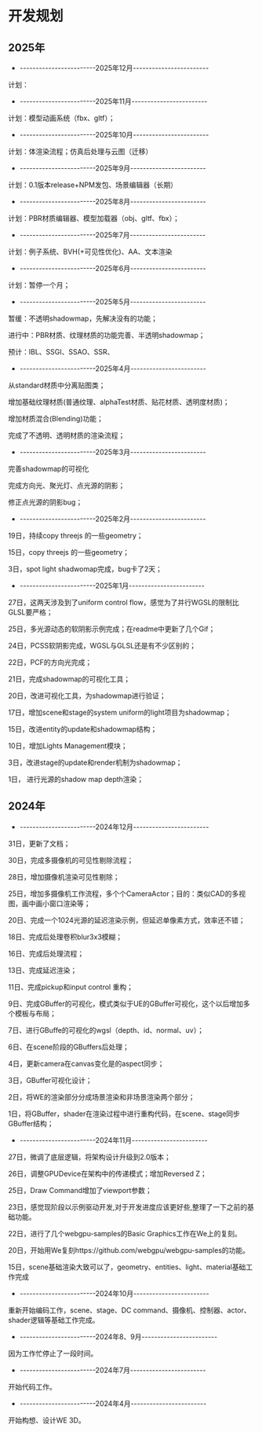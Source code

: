# 开发规划

## 2025年

* ------------------------2025年12月------------------------

计划：

* ------------------------2025年11月------------------------

计划：模型动画系统（fbx、gltf）；

* ------------------------2025年10月------------------------

计划：体渲染流程；仿真后处理与云图（迁移）

* ------------------------2025年9月------------------------

计划：0.1版本release+NPM发包、场景编辑器（长期）

* ------------------------2025年8月------------------------

计划：PBR材质编辑器、模型加载器（obj、gltf、fbx）；

* ------------------------2025年7月------------------------

计划：例子系统、BVH(+可见性优化)、AA、文本渲染

* ------------------------2025年6月------------------------

计划：暂停一个月；

* ------------------------2025年5月------------------------

暂缓：不透明shadowmap，先解决没有的功能；

进行中：PBR材质、纹理材质的功能完善、半透明shadowmap；

预计：IBL、SSGI、SSAO、SSR、

* ------------------------2025年4月------------------------

从standard材质中分离贴图类；

增加基础纹理材质(普通纹理、alphaTest材质、贴花材质、透明度材质)；

增加材质混合(Blending)功能；

完成了不透明、透明材质的渲染流程；

* ------------------------2025年3月------------------------

完善shadowmap的可视化

完成方向光、聚光灯、点光源的阴影；

修正点光源的阴影bug；

* ------------------------2025年2月------------------------

19日，持续copy threejs 的一些geometry；

15日，copy threejs 的一些geometry；

3日，spot light shadwomap完成，bug卡了2天；

* ------------------------2025年1月------------------------

27日，这两天涉及到了uniform control flow，感觉为了并行WGSL的限制比GLSL要严格；

25日，多光源动态的软阴影示例完成；在readme中更新了几个Gif；

24日，PCSS软阴影完成，WGSL与GLSL还是有不少区别的；

22日，PCF的方向光完成；

21日，完成shadowmap的可视化工具；

20日，改进可视化工具，为shadowmap进行验证；

17日，增加scene和stage的system uniform的light项目为shadowmap；

15日，改进entity的update和shadowmap结构；

10日，增加Lights Management模块；

3日，改进stage的update和render机制为shadowmap；

1日， 进行光源的shadow map depth渲染；

## 2024年

* ------------------------2024年12月------------------------

31日，更新了文档；

30日，完成多摄像机的可见性剔除流程；

28日，增加摄像机渲染可见性剔除；

25日，增加多摄像机工作流程，多个个CameraActor；目的：类似CAD的多视图，画中画小窗口渲染等；

20日、完成一个1024光源的延迟渲染示例，但延迟单像素方式，效率还不错；

18日、完成后处理卷积blur3x3模糊；

16日、完成后处理流程；

13日、完成延迟渲染；

11日、完成pickup和input control 重构；

9日、完成GBuffer的可视化，模式类似于UE的GBuffer可视化，这个以后增加多个模板与布局；

7日、进行GBuffe的可视化的wgsl（depth、id、normal、uv）；

6日、在scene阶段的GBuffers后处理；

4日，更新camera在canvas变化是的aspect同步；

3日，GBuffer可视化设计；

2日，将WE的渲染部分分成场景渲染和非场景渲染两个部分；

1日，将GBuffer，shader在渲染过程中进行重构代码，在scene、stage同步GBuffer结构；

* ------------------------2024年11月------------------------

27日，微调了底层逻辑，将架构设计升级到2.0版本；

26日，调整GPUDevice在架构中的传递模式；增加Reversed Z；

25日，Draw Command增加了viewport参数；

23日，感觉现阶段以示例驱动开发,对于开发进度应该更好些,整理了一下之前的基础功能。

22日，进行了几个webgpu-samples的Basic Graphics工作在We上的复刻。

20日，开始用We复刻https://github.com/webgpu/webgpu-samples的功能。

15日，scene基础渲染大致可以了，geometry、entities、light、material基础工作完成

* ------------------------2024年10月------------------------

重新开始编码工作，scene、stage、DC command、摄像机、控制器、actor、shader逻辑等基础工作完成。

* ------------------------2024年8、9月------------------------

因为工作忙停止了一段时间。

* ------------------------2024年7月------------------------

开始代码工作。

* ------------------------2024年4月------------------------

开始构想、设计WE 3D。
